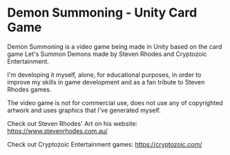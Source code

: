 # Demon Summoning - Unity Card Game

Demon Summoning is a video game being made in Unity based on the card game Let's Summon Demons made by Steven Rhodes and Cryptozoic Entertainment.

I'm developing it myself, alone, for educational purposes, in order to improve my skills in game development and as a fan tribute to Steven Rhodes games.

The video game is not for commercial use, does not use any of copyrighted artwork and uses graphics that I've generated myself.

Check out Steven Rhodes' Art on his website: https://www.stevenrhodes.com.au/

Check out Cryptozoic Entertainment games: https://cryptozoic.com/
